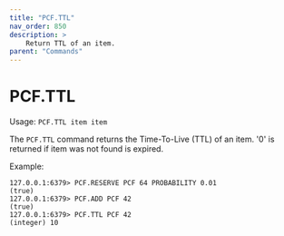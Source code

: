 ```yaml
---
title: "PCF.TTL"
nav_order: 850
description: >
    Return TTL of an item.
parent: "Commands"
---
```


# PCF.TTL

Usage: `PCF.TTL item item`

The `PCF.TTL` command returns the Time-To-Live (TTL) of an item. '0' is returned if item was not found is expired.

Example:
```
127.0.0.1:6379> PCF.RESERVE PCF 64 PROBABILITY 0.01
(true)
127.0.0.1:6379> PCF.ADD PCF 42
(true)
127.0.0.1:6379> PCF.TTL PCF 42
(integer) 10
```